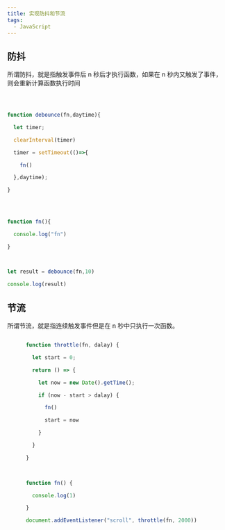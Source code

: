 ```yaml
---
title: 实现防抖和节流
tags:
  - JavaScript
---
```


  
  

## 防抖

所谓防抖，就是指触发事件后 n 秒后才执行函数，如果在 n 秒内又触发了事件，则会重新计算函数执行时间

```js

  

function debounce(fn,daytime){

  let timer;

  clearInterval(timer)

  timer = setTimeout(()=>{

    fn()

  },daytime);

}

  
  

function fn(){

  console.log("fn")

}

  

let result = debounce(fn,10)

console.log(result)

```


## 节流

所谓节流，就是指连续触发事件但是在 n 秒中只执行一次函数。

```js

      function throttle(fn, dalay) {

        let start = 0;

        return () => {

          let now = new Date().getTime();

          if (now - start > dalay) {

            fn()

            start = now

          }

        }

      }

  

      function fn() {

        console.log(1)

      }

      document.addEventListener("scroll", throttle(fn, 2000))

```